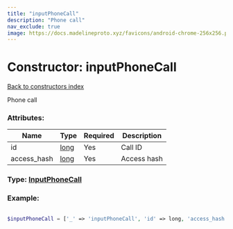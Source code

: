 ```yaml
---
title: "inputPhoneCall"
description: "Phone call"
nav_exclude: true
image: https://docs.madelineproto.xyz/favicons/android-chrome-256x256.png
---
```

# Constructor: inputPhoneCall  
[Back to constructors index](/API_docs/constructors/index.html)



Phone call

### Attributes:

| Name     |    Type       | Required | Description |
|----------|---------------|----------|-------------|
|id|[long](/API_docs/types/long.html) | Yes|Call ID|
|access\_hash|[long](/API_docs/types/long.html) | Yes|Access hash|



### Type: [InputPhoneCall](/API_docs/types/InputPhoneCall.html)


### Example:

```php

$inputPhoneCall = ['_' => 'inputPhoneCall', 'id' => long, 'access_hash' => long];
```  
